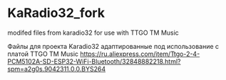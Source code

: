 # KaRadio32_fork
modifed files from karadio32 for use with TTGO TM Music

Файлы для проекта Karadio32 адаптированные под использование с платой TTGO TM Music
https://ru.aliexpress.com/item/Ttgo-2-4-PCM5102A-SD-ESP32-WiFi-Bluetooth/32848882218.html?spm=a2g0s.9042311.0.0.BYS264
